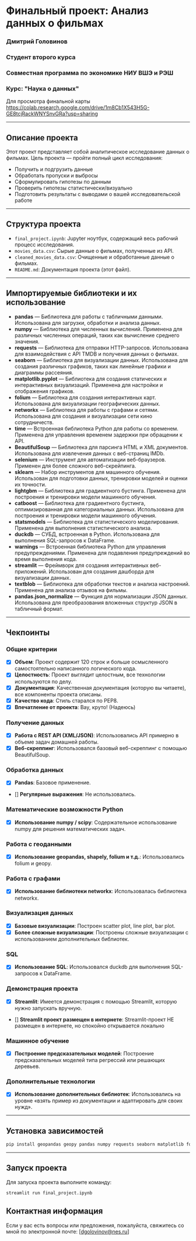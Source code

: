 # Финальный проект: Анализ данных о фильмах

### Дмитрий Головинов
### Студент второго курса
### Совместная программа по экономике НИУ ВШЭ и РЭШ
### Курс: "Наука о данных"

Для просмотра финальной карты https://colab.research.google.com/drive/1m8Cb1X543H5G-GE8tcjRackWNYSnvGRa?usp=sharing

---

## Описание проекта

Этот проект представляет собой аналитическое исследование данных о фильмах. Цель проекта — пройти полный цикл исследования:
- Получить и подгрузить данные
- Обработать пропуски и выбросы
- Сформулировать гипотезы по данным
- Проверить гипотезы статистически/визуально
- Подготовить результаты с выводами о вашей исследовательской работе

---

## Структура проекта

- `final_project.ipynb`: Jupyter ноутбук, содержащий весь рабочий процесс исследования.
- `movies_data.csv`: Сырые данные о фильмах, полученные из API.
- `cleaned_movies_data.csv`: Очищенные и обработанные данные о фильмах.
- `README.md`: Документация проекта (этот файл).

---

## Импортируемые библиотеки и их использование

- **pandas** — Библиотека для работы с табличными данными. Использована для загрузки, обработки и анализа данных.
- **numpy** — Библиотека для численных вычислений. Применена для различных численных операций, таких как вычисление среднего значения.
- **requests** — Библиотека для отправки HTTP-запросов. Использована для взаимодействия с API TMDB и получения данных о фильмах.
- **seaborn** — Библиотека для визуализации данных. Использована для создания различных графиков, таких как линейные графики и диаграммы рассеяния.
- **matplotlib.pyplot** — Библиотека для создания статических и интерактивных визуализаций. Применена для настройки и отображения графиков.
- **folium** — Библиотека для создания интерактивных карт. Использована для визуализации географических данных.
- **networkx** — Библиотека для работы с графами и сетями. Использована для создания и визуализации сети кино сотрудничеств.
- **time** — Встроенная библиотека Python для работы со временем. Применена для управления временем задержки при обращении к API.
- **BeautifulSoup** — Библиотека для парсинга HTML и XML документов. Использована для извлечения данных с веб-страниц IMDb.
- **selenium** — Инструмент для автоматизации веб-браузеров. Применен для более сложного веб-скрейпинга.
- **sklearn** — Набор инструментов для машинного обучения. Использован для подготовки данных, тренировки моделей и оценки их точности.
- **lightgbm** — Библиотека для градиентного бустинга. Применена для построения и тренировки модели машинного обучения.
- **catboost** — Библиотека для градиентного бустинга, оптимизированная для категориальных данных. Использована для построения и тренировки модели машинного обучения.
- **statsmodels** — Библиотека для статистического моделирования. Применена для выполнения статистического анализа.
- **duckdb** — СУБД, встроенная в Python. Использована для выполнения SQL-запросов к DataFrame.
- **warnings** — Встроенная библиотека Python для управления предупреждениями. Применена для подавления предупреждений во время выполнения кода.
- **streamlit** — Фреймворк для создания интерактивных веб-приложений. Использован для создания дашборда для визуализации данных.
- **textblob** — Библиотека для обработки текстов и анализа настроений. Применена для анализа отзывов на фильмы.
- **pandas.json_normalize** — Функция для нормализации JSON данных. Использована для преобразования вложенных структур JSON в табличный формат.

---

## Чекпоинты

### Общие критерии

- [x] **Объем**: Проект содержит 120 строк и больше осмысленного самостоятельно написанного логического кода.
- [x] **Целостность**: Проект выглядит целостным, все технологии используются по делу.
- [x] **Документация**: Качественная документация (которую вы читаете), все компоненты проекта описаны.
- [x] **Качество кода**: Стиль старался по PEP8.
- [x] **Впечатление от проекта**: Вау, круто! (Надеюсь)

### Получение данных

- [x] **Работа с REST API (XML/JSON)**: Использовались API примерно в объеме задач домашней работы.
- [x] **Веб-скреппинг**: Использовался базовый веб-скреппинг с помощью BeautifulSoup.

### Обработка данных

- [x] **Pandas**: Базовое применение.
- [] **Регулярные выражения**: Не использовались.

### Математические возможности Python

- [x] **Использование numpy / scipy**: Содержательное использование numpy для решения математических задач.

### Работа с геоданными

- [x] **Использование geopandas, shapely, folium и т.д.**: Использовались folium и geopy.

### Работа с графами

- [x] **Использование библиотеки networkx**: Использовалась библиотека networkx.

### Визуализация данных

- [x] **Базовые визуализации**: Построен scatter plot, line plot, bar plot.
- [x] **Более сложные визуализации**: Построены сложные визуализации с использованием дополнительных библиотек.

### SQL

- [x] **Использование SQL**: Использовался duckdb для выполнения SQL-запросов к DataFrame.

### Демонстрация проекта

- [x] **Streamlit**: Имеется демонстрация с помощью Streamlit, которую нужно запускать вручную.
- [] **Streamlit проект размещен в интернете**: Streamlit-проект НЕ размещен в интернете, но спокойно открывается локально

### Машинное обучение

- [x] **Построение предсказательных моделей**: Построение предсказательных моделей типа регрессий или решающих деревьев.

### Дополнительные технологии

- [x] **Использование дополнительных библиотек**: Использовались на уровне «взять пример из документации и адаптировать для своих нужд».

---

## Установка зависимостей

```sh
pip install geopandas geopy pandas numpy requests seaborn matplotlib folium networkx time BeautifulSoup4 selenium scikit-learn lightgbm catboost statsmodels duckdb warnings streamlit textblob
```
---

## Запуск проекта
Для запуска проекта выполните команду:

```sh
streamlit run final_project.ipynb
```

## Контактная информация
Если у вас есть вопросы или предложения, пожалуйста, свяжитесь со мной по электронной почте: [dgolovinov@nes.ru]
